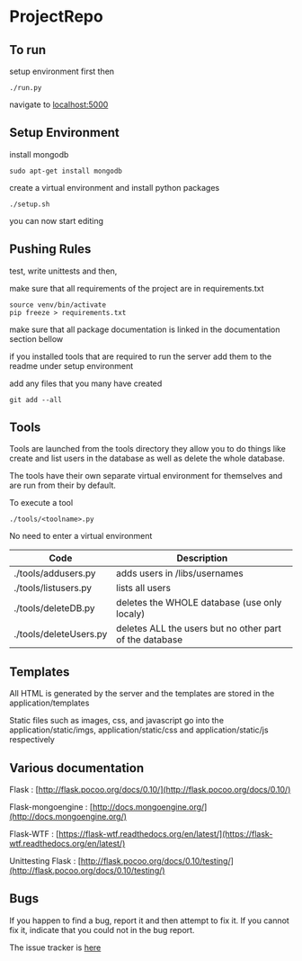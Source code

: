 # ProjectRepo

## To run

setup environment first then

```
./run.py
```
navigate to [localhost:5000](http://localhost:5000)

## Setup Environment
install mongodb
```
sudo apt-get install mongodb
```

create a virtual environment and install python packages
```
./setup.sh
```

you can now start editing


## Pushing Rules

test, write unittests and then, 

make sure that all requirements of the project are in requirements.txt

```
source venv/bin/activate
pip freeze > requirements.txt
```
make sure that all package documentation is linked in the documentation section bellow

if you installed tools that are required to run the server add them to the readme under setup environment


add any files that you many have created

```
git add --all
```

## Tools
Tools are launched from the tools directory they allow you to do things like create and list users in the database as well as delete the whole database.

The tools have their own separate virtual environment for themselves and are run from their by default.

To execute a tool
```
./tools/<toolname>.py
```
No need to enter a virtual environment

Code | Description
---- | --------------------------------
./tools/addusers.py | adds users in /libs/usernames
./tools/listusers.py | lists all users
./tools/deleteDB.py | deletes the WHOLE database (use only localy)
./tools/deleteUsers.py | deletes ALL the users but no other part of the database

## Templates

All HTML is generated by the server and the templates are stored in the application/templates

Static files such as images, css, and javascript go into the application/static/imgs, application/static/css and application/static/js respectively

## Various documentation

Flask : [http://flask.pocoo.org/docs/0.10/](http://flask.pocoo.org/docs/0.10/)

Flask-mongoengine : [http://docs.mongoengine.org/](http://docs.mongoengine.org/)

Flask-WTF : [https://flask-wtf.readthedocs.org/en/latest/](https://flask-wtf.readthedocs.org/en/latest/)

Unittesting Flask : [http://flask.pocoo.org/docs/0.10/testing/](http://flask.pocoo.org/docs/0.10/testing/)
## Bugs

If you happen to find a bug, report it and then attempt to fix it. If you cannot fix it, indicate that you could not in the bug report.


The issue tracker is [here](https://github.com/BaySchoolCS2/ProjectRepo/issues/new)
